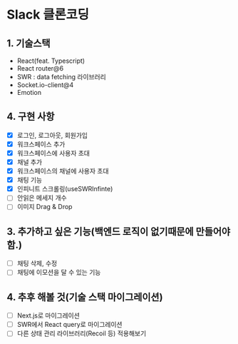 # Slack 클론코딩

## 1. 기술스택

- React(feat. Typescript)
- React router@6
- SWR : data fetching 라이브러리
- Socket.io-client@4
- Emotion

## 4. 구현 사항
- [x] 로그인, 로그아웃, 회원가입
- [x] 워크스페이스 추가
- [x] 워크스페이스에 사용자 초대
- [x] 채널 추가
- [x] 워크스페이스의 채널에 사용자 초대
- [x] 채팅 기능
- [x] 인피니트 스크롤링(useSWRInfinte)
- [ ] 안읽은 메세지 개수
- [ ] 이미지 Drag & Drop

## 3. 추가하고 싶은 기능(백엔드 로직이 없기때문에 만들어야 함.)
- [ ] 채팅 삭제, 수정
- [ ] 채팅에 이모션을 달 수 있는 기능

## 4. 추후 해볼 것(기술 스택 마이그레이션)
- [ ] Next.js로 마이그레이션
- [ ] SWR에서 React query로 마이그레이션
- [ ] 다른 상태 관리 라이브러리(Recoil 등) 적용해보기
